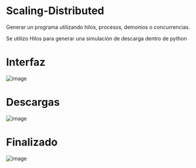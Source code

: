 # Scaling-Distributed
Generar un programa utilizando hilos, procesos, demonios o concurrencias.

Se utilizo Hilos para generar una simulación de descarga dentro de python 

# Interfaz
![image](https://github.com/user-attachments/assets/3cd1b3b6-8f3c-473b-8a62-d662084904b8)

# Descargas 
![image](https://github.com/user-attachments/assets/19d80b9a-a126-40d3-b810-5e56f8adb800)

# Finalizado 
![image](https://github.com/user-attachments/assets/713d1ea6-f86b-485f-9d25-0cc4c670049a)
